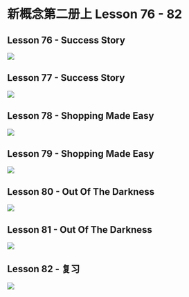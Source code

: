 # 新概念第二册上 Lesson 76 - 82

## Lesson 76 - Success Story

<img src="lesson/Lesson-76.png">

## Lesson 77 - Success Story

<img src="lesson/Lesson-77.png">

## Lesson 78 - Shopping Made Easy

<img src="lesson/Lesson-78.png">

## Lesson 79 - Shopping Made Easy

<img src="lesson/Lesson-79.png">

## Lesson 80 - Out Of The Darkness

<img src="lesson/Lesson-80.png">

## Lesson 81 - Out Of The Darkness

<img src="lesson/Lesson-81.png">

## Lesson 82 - 复习

<img src="lesson/Lesson-82.png">


